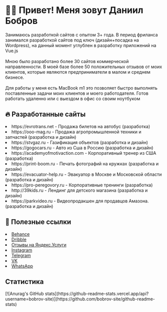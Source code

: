 <h1>👨‍💻 Привет! Меня зовут Даниил Бобров </h1>
<p>
Занимаюсь разработкой сайтов с опытом 3+ года. В период фриланса занимался разработкой сайтов под ключ (дизайн+посадка на Wordpress), на данный момент углублен в разработку приложений на Vue.js
<br>
<br>
Мною было разработано более 30 сайтов коммерческой направленности. В моей базе более 50 положительных отзывов от моих клиентов, которые являются предприниматели в малом и среднем бизнесе.
<br>
<br>
Для работы у меня есть MacBook m1 это позволяет быстро выполнять поставленные задачи моих клиентов и моего работодателя. Готов работать удаленно или с выездом в офис со своим ноутбуком</p>
<h2>🔥 Разработанные сайты</h2>
<li> https://evrotrans.net - Продажа билетов на автобус (разработка)</li>
<li> https://ooo-mag.ru - Продажа агропромышленной техники и запчастей (разработка и дизайн) </li>
<li> https://stvgaz.ru - Газификация объектов (разработка и дизайн) </li>
<li> https://gogocars.ru - Авто из Сша в Россию (разработка и дизайн) </li>
<li> https://academyofmotivaction.com - Корпоративный тренер из США (разработка) </li>
<li> https://print-boom.ru - Печать фотографий на кружках (разработка и дизайн) </li>
<li> https://evacuator-help.ru - Эвакуатор в Москве и Московской области (разработка и дизайн) </li>
<li> https://pro-peregovory.ru - Корпоративные тренинги (разработка) </li>
<li> http://39kids.ru - Лендинг для детского магазина (разработка и дизайн) </li>
<li> https://parkvideo.ru - Видеопродакшен для продавцов Амазона. (разработка и дизайн) </li>
<h2>🔗 Полезные ссылки</h2>
<li><a href="https://www.behance.net/bobrov">Behance</a></li>
<li><a href="https://dribbble.com/TheWalkingDan">Dribble</a></li>
<li><a href="https://uslugi.yandex.ru/profile/DaniilBobrov-1159160">Отзывы на Яндекс.Услуги</a></li>
<li><a href="https://www.instagram.com/bobrov_site/">Instagram</a></li>
<li><a href="https://t.me/TheWalkingDan">Telegram</a></li>
<li><a href="https://vk.com/bobrov_site">VK</a></li>
<li><a href="https://wa.clck.bar/79624256601">WhatsApp</a></li>
<h2> Статистика</h2>
[![Anurag's GitHub stats](https://github-readme-stats.vercel.app/api?username=bobrov-site)](https://github.com/bobrov-site/github-readme-stats)
